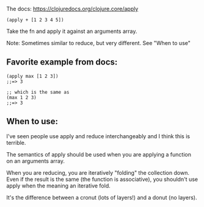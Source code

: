 The docs: https://clojuredocs.org/clojure.core/apply

`(apply + [1 2 3 4 5])`

Take the fn and apply it against an arguments array. 

Note: Sometimes similar to reduce, but very different. See "When to use"

## Favorite example from docs:

```
(apply max [1 2 3])
;;=> 3

;; which is the same as 
(max 1 2 3)
;;=> 3
```

## When to use:

I've seen people use apply and reduce interchangeably and I think this is 
terrible.

The semantics of apply should be used when you are applying a function on an
arguments array.

When you are reducing, you are iteratively "folding" the collection down. Even
if the result is the same (the function is associative), you shouldn't use
apply when the meaning an iterative fold.

It's the difference between a cronut (lots of layers!) and a donut (no layers).
